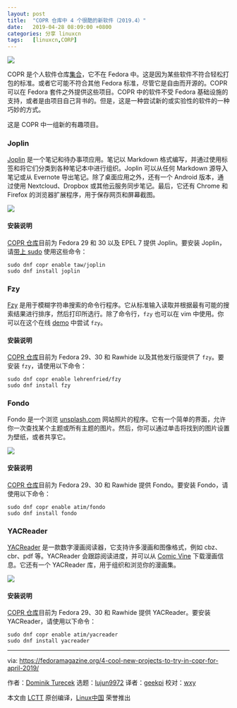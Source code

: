 ```yaml
---
layout: post
title:	"COPR 仓库中 4 个很酷的新软件（2019.4）"
date:	2019-04-28 08:09:00 +0800 
categories:	分享 linuxcn 
tags:	[linuxcn,CORP]
---
```



![](/Asserts/Images//attachment/album/201904/28/080944dhz4gzhrozs4sfo9.jpg)


COPR 是个人软件仓库[集合](https://fedoramagazine.org/wp-content/uploads/2017/08/4-copr-945x400.jpg)，它不在 Fedora 中。这是因为某些软件不符合轻松打包的标准。或者它可能不符合其他 Fedora 标准，尽管它是自由而开源的。COPR 可以在 Fedora 套件之外提供这些项目。COPR 中的软件不受 Fedora 基础设施的支持，或者是由项目自己背书的。但是，这是一种尝试新的或实验性的软件的一种巧妙的方式。


这是 COPR 中一组新的有趣项目。


### Joplin


[Joplin](https://joplin.cozic.net/) 是一个笔记和待办事项应用。笔记以 Markdown 格式编写，并通过使用标签和将它们分类到各种笔记本中进行组织。Joplin 可以从任何 Markdown 源导入笔记或从 Evernote 导出笔记。除了桌面应用之外，还有一个 Android 版本，通过使用 Nextcloud、Dropbox 或其他云服务同步笔记。最后，它还有 Chrome 和 Firefox 的浏览器扩展程序，用于保存网页和屏幕截图。


![](/Asserts/Images//attachment/album/201904/28/080945hizj73zlzdw374vv.png)


#### 安装说明


[COPR 仓库](https://copr.fedorainfracloud.org/coprs/taw/joplin/)目前为 Fedora 29 和 30 以及 EPEL 7 提供 Joplin。要安装 Joplin，请[带上 sudo](https://fedoramagazine.org/howto-use-sudo/) 使用这些命令：



```
sudo dnf copr enable taw/joplin
sudo dnf install joplin
```

### Fzy


[Fzy](https://github.com/jhawthorn/fzy) 是用于模糊字符串搜索的命令行程序。它从标准输入读取并根据最有可能的搜索结果进行排序，然后打印所选行。除了命令行，`fzy` 也可以在 vim 中使用。你可以在这个在线 [demo](https://jhawthorn.github.io/fzy-demo/) 中尝试 `fzy`。


#### 安装说明


[COPR 仓库](https://copr.fedorainfracloud.org/coprs/lehrenfried/fzy/)目前为 Fedora 29、30 和 Rawhide 以及其他发行版提供了 `fzy`。要安装 `fzy`，请使用以下命令：



```
sudo dnf copr enable lehrenfried/fzy
sudo dnf install fzy
```

### Fondo


Fondo 是一个浏览 [unsplash.com](https://unsplash.com/) 网站照片的程序。它有一个简单的界面，允许你一次查找某个主题或所有主题的图片。然后，你可以通过单击将找到的图片设置为壁纸，或者共享它。


![](/Asserts/Images//attachment/album/201904/28/081103iejzgnn3yyu0yxhb.jpg)


#### 安装说明


[COPR 仓库](https://copr.fedorainfracloud.org/coprs/atim/fondo/)目前为 Fedora 29、30 和 Rawhide 提供 Fondo。要安装 Fondo，请使用以下命令：



```
sudo dnf copr enable atim/fondo
sudo dnf install fondo
```

### YACReader


[YACReader](https://www.yacreader.com/) 是一款数字漫画阅读器，它支持许多漫画和图像格式，例如 cbz、cbr、pdf 等。YACReader 会跟踪阅读进度，并可以从 [Comic Vine](https://comicvine.gamespot.com/) 下载漫画信息。它还有一个 YACReader 库，用于组织和浏览你的漫画集。


![](/Asserts/Images//attachment/album/201904/28/080947z97rjrzjrh3i2r99.png)


#### 安装说明


[COPR 仓库](https://copr.fedorainfracloud.org/coprs/atim/yacreader/)目前为 Fedora 29、30 和 Rawhide 提供 YACReader。要安装 YACReader，请使用以下命令：



```
sudo dnf copr enable atim/yacreader
sudo dnf install yacreader
```



---


via: <https://fedoramagazine.org/4-cool-new-projects-to-try-in-copr-for-april-2019/>


作者：[Dominik Turecek](https://fedoramagazine.org/author/dturecek/) 选题：[lujun9972](https://github.com/lujun9972) 译者：[geekpi](https://github.com/geekpi) 校对：[wxy](https://github.com/wxy)


本文由 [LCTT](https://github.com/LCTT/TranslateProject) 原创编译，[Linux中国](https://linux.cn/) 荣誉推出
